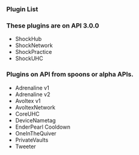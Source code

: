 ### Plugin List

### These plugins are on API 3.0.0
- ShockHub
- ShockNetwork
- ShockPractice
- ShockUHC

### Plugins on API from spoons or alpha APIs.
- Adrenaline v1
- Adrenaline v2
- Avoltex v1
- AvoltexNetwork
- CoreUHC
- DeviceNametag
- EnderPearl Cooldown
- OneInTheQuiver
- PrivateVaults
- Tweeter